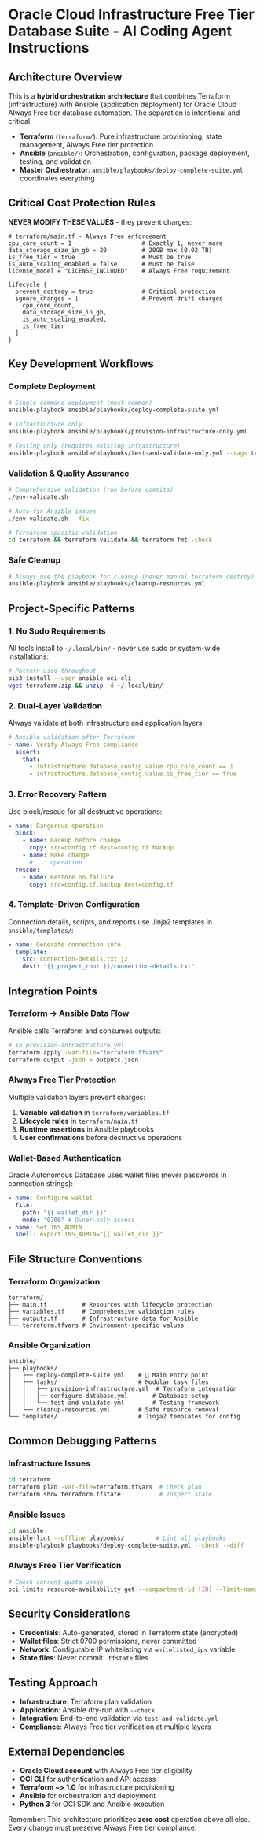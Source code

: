 # Oracle Cloud Infrastructure Free Tier Database Suite - AI Coding Agent Instructions

## Architecture Overview

This is a **hybrid orchestration architecture** that combines Terraform (infrastructure) with Ansible (application deployment) for Oracle Cloud Always Free tier database automation. The separation is intentional and critical:

- **Terraform** (`terraform/`): Pure infrastructure provisioning, state management, Always Free tier protection
- **Ansible** (`ansible/`): Orchestration, configuration, package deployment, testing, and validation
- **Master Orchestrator**: `ansible/playbooks/deploy-complete-suite.yml` coordinates everything

## Critical Cost Protection Rules

**NEVER MODIFY THESE VALUES** - they prevent charges:

```hcl
# terraform/main.tf - Always Free enforcement
cpu_core_count = 1                    # Exactly 1, never more
data_storage_size_in_gb = 20          # 20GB max (0.02 TB)
is_free_tier = true                   # Must be true
is_auto_scaling_enabled = false       # Must be false
license_model = "LICENSE_INCLUDED"    # Always Free requirement

lifecycle {
  prevent_destroy = true              # Critical protection
  ignore_changes = [                  # Prevent drift charges
    cpu_core_count,
    data_storage_size_in_gb,
    is_auto_scaling_enabled,
    is_free_tier
  ]
}
```

## Key Development Workflows

### Complete Deployment

```bash
# Single command deployment (most common)
ansible-playbook ansible/playbooks/deploy-complete-suite.yml

# Infrastructure only
ansible-playbook ansible/playbooks/provision-infrastructure-only.yml

# Testing only (requires existing infrastructure)
ansible-playbook ansible/playbooks/test-and-validate-only.yml --tags testing
```

### Validation & Quality Assurance

```bash
# Comprehensive validation (run before commits)
./env-validate.sh

# Auto-fix Ansible issues
./env-validate.sh --fix

# Terraform-specific validation
cd terraform && terraform validate && terraform fmt -check
```

### Safe Cleanup

```bash
# Always use the playbook for cleanup (never manual terraform destroy)
ansible-playbook ansible/playbooks/cleanup-resources.yml
```

## Project-Specific Patterns

### 1. No Sudo Requirements

All tools install to `~/.local/bin/` - never use sudo or system-wide installations:

```bash
# Pattern used throughout
pip3 install --user ansible oci-cli
wget terraform.zip && unzip -d ~/.local/bin/
```

### 2. Dual-Layer Validation

Always validate at both infrastructure and application layers:

```yaml
# Ansible validation after Terraform
- name: Verify Always Free compliance
  assert:
    that:
      - infrastructure.database_config.value.cpu_core_count == 1
      - infrastructure.database_config.value.is_free_tier == true
```

### 3. Error Recovery Pattern

Use block/rescue for all destructive operations:

```yaml
- name: Dangerous operation
  block:
    - name: Backup before change
      copy: src=config.tf dest=config.tf.backup
    - name: Make change
      # ... operation
  rescue:
    - name: Restore on failure
      copy: src=config.tf.backup dest=config.tf
```

### 4. Template-Driven Configuration

Connection details, scripts, and reports use Jinja2 templates in `ansible/templates/`:

```yaml
- name: Generate connection info
  template:
    src: connection-details.txt.j2
    dest: "{{ project_root }}/connection-details.txt"
```

## Integration Points

### Terraform → Ansible Data Flow

Ansible calls Terraform and consumes outputs:

```bash
# In provision-infrastructure.yml
terraform apply -var-file="terraform.tfvars"
terraform output -json > outputs.json
```

### Always Free Tier Protection

Multiple validation layers prevent charges:

1. **Variable validation** in `terraform/variables.tf`
2. **Lifecycle rules** in `terraform/main.tf`
3. **Runtime assertions** in Ansible playbooks
4. **User confirmations** before destructive operations

### Wallet-Based Authentication

Oracle Autonomous Database uses wallet files (never passwords in connection strings):

```yaml
- name: Configure wallet
  file:
    path: "{{ wallet_dir }}"
    mode: "0700" # Owner-only access
- name: Set TNS_ADMIN
  shell: export TNS_ADMIN="{{ wallet_dir }}"
```

## File Structure Conventions

### Terraform Organization

```
terraform/
├── main.tf          # Resources with lifecycle protection
├── variables.tf     # Comprehensive validation rules
├── outputs.tf       # Infrastructure data for Ansible
└── terraform.tfvars # Environment-specific values
```

### Ansible Organization

```
ansible/
├── playbooks/
│   ├── deploy-complete-suite.yml    # 🎯 Main entry point
│   ├── tasks/                       # Modular task files
│   │   ├── provision-infrastructure.yml  # Terraform integration
│   │   ├── configure-database.yml       # Database setup
│   │   └── test-and-validate.yml        # Testing framework
│   └── cleanup-resources.yml        # Safe resource removal
└── templates/                       # Jinja2 templates for config
```

## Common Debugging Patterns

### Infrastructure Issues

```bash
cd terraform
terraform plan -var-file=terraform.tfvars  # Check plan
terraform show terraform.tfstate           # Inspect state
```

### Ansible Issues

```bash
cd ansible
ansible-lint --offline playbooks/         # Lint all playbooks
ansible-playbook playbooks/deploy-complete-suite.yml --check --diff
```

### Always Free Tier Verification

```bash
# Check current quota usage
oci limits resource-availability get --compartment-id [ID] --limit-name database
```

## Security Considerations

- **Credentials**: Auto-generated, stored in Terraform state (encrypted)
- **Wallet files**: Strict 0700 permissions, never committed
- **Network**: Configurable IP whitelisting via `whitelisted_ips` variable
- **State files**: Never commit `.tfstate` files

## Testing Approach

- **Infrastructure**: Terraform plan validation
- **Application**: Ansible dry-run with `--check`
- **Integration**: End-to-end validation via `test-and-validate.yml`
- **Compliance**: Always Free tier verification at multiple layers

## External Dependencies

- **Oracle Cloud account** with Always Free tier eligibility
- **OCI CLI** for authentication and API access
- **Terraform ~> 1.0** for infrastructure provisioning
- **Ansible** for orchestration and deployment
- **Python 3** for OCI SDK and Ansible execution

Remember: This architecture prioritizes **zero cost** operation above all else. Every change must preserve Always Free tier compliance.
